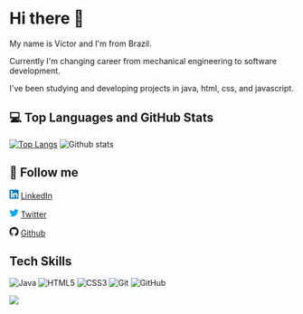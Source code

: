 # Hi there 👋

My name is Victor and I'm from Brazil. 

Currently I'm changing career from mechanical engineering to software development.

I've been studying and developing projects in java, html, css, and javascript. 

## :computer: Top Languages and GitHub Stats 

[![Top Langs](https://github-readme-stats.vercel.app/api/top-langs/?username=victorloboc&layout=compact&theme=gruvbox&langs_count=10)](https://github.com/AlineBastos/github-readme-stats)
![Github stats](https://github-readme-stats.vercel.app/api?username=victorloboc&hide=issues&theme=gruvbox&show_icons=true&hide_border=false&count_private=true&include_all_commits=true&line_height=24.5)


## :calling: Follow me

<a href="https://www.linkedin.com/in/victorhlcorreia/"><img src="https://raw.githubusercontent.com/victorloboc/victorloboc/main/linkedin.png" width="16"></img></a> [LinkedIn](https://www.linkedin.com/in/victorhlcorreia/)

<a href="https://twitter.com/victorloboc"><img src="https://raw.githubusercontent.com/victorloboc/victorloboc/main/twitter.png" width="16"></img></a> [Twitter](https://twitter.com/victorloboc)

<a href="https://github.com/victorloboc"><img src="https://raw.githubusercontent.com/victorloboc/victorloboc/main/github.png" width="16"></img></a> [Github](https://github.com/victorloboc)

## Tech Skills

![Java](https://img.shields.io/badge/-Java-1572B6?style=flat-square&logo=java)
![HTML5](https://img.shields.io/badge/-HTML5-E34F26?style=flat-square&logo=html5&logoColor=white)
![CSS3](https://img.shields.io/badge/-CSS3-1572B6?style=flat-square&logo=css3)
![Git](https://img.shields.io/badge/-Git-black?style=flat-square&logo=git)
![GitHub](https://img.shields.io/badge/-GitHub-181717?style=flat-square&logo=github)



![](https://komarev.com/ghpvc/?username=victorloboc&color=blue&style=flat)
